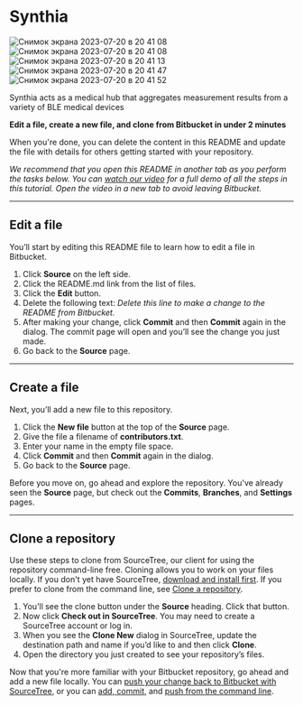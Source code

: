 # Synthia

![Снимок экрана 2023-07-20 в 20 41 08](https://github.com/ValeryLoiko/Synthia/assets/77268554/68f7b722-abc0-4563-960e-da5063568fd8)
![Снимок экрана 2023-07-20 в 20 41 08](https://github.com/ValeryLoiko/Synthia/assets/77268554/c4da4045-f4fe-40d8-8011-382033807beb)
![Снимок экрана 2023-07-20 в 20 41 13](https://github.com/ValeryLoiko/Synthia/assets/77268554/94072aea-6a77-4aee-b18d-6d2bbcfa4edb)
![Снимок экрана 2023-07-20 в 20 41 47](https://github.com/ValeryLoiko/Synthia/assets/77268554/06563465-bfa7-4d19-9c48-1837fbcbc9d5)
![Снимок экрана 2023-07-20 в 20 41 52](https://github.com/ValeryLoiko/Synthia/assets/77268554/8e3090b4-866f-453b-9b1d-a3ed2c32b223)

Synthia acts as a medical hub that aggregates measurement results from a variety of BLE medical devices

**Edit a file, create a new file, and clone from Bitbucket in under 2 minutes**

When you're done, you can delete the content in this README and update the file with details for others getting started with your repository.

*We recommend that you open this README in another tab as you perform the tasks below. You can [watch our video](https://youtu.be/0ocf7u76WSo) for a full demo of all the steps in this tutorial. Open the video in a new tab to avoid leaving Bitbucket.*

---

## Edit a file

You’ll start by editing this README file to learn how to edit a file in Bitbucket.

1. Click **Source** on the left side.
2. Click the README.md link from the list of files.
3. Click the **Edit** button.
4. Delete the following text: *Delete this line to make a change to the README from Bitbucket.*
5. After making your change, click **Commit** and then **Commit** again in the dialog. The commit page will open and you’ll see the change you just made.
6. Go back to the **Source** page.

---

## Create a file

Next, you’ll add a new file to this repository.

1. Click the **New file** button at the top of the **Source** page.
2. Give the file a filename of **contributors.txt**.
3. Enter your name in the empty file space.
4. Click **Commit** and then **Commit** again in the dialog.
5. Go back to the **Source** page.

Before you move on, go ahead and explore the repository. You've already seen the **Source** page, but check out the **Commits**, **Branches**, and **Settings** pages.

---

## Clone a repository

Use these steps to clone from SourceTree, our client for using the repository command-line free. Cloning allows you to work on your files locally. If you don't yet have SourceTree, [download and install first](https://www.sourcetreeapp.com/). If you prefer to clone from the command line, see [Clone a repository](https://confluence.atlassian.com/x/4whODQ).

1. You’ll see the clone button under the **Source** heading. Click that button.
2. Now click **Check out in SourceTree**. You may need to create a SourceTree account or log in.
3. When you see the **Clone New** dialog in SourceTree, update the destination path and name if you’d like to and then click **Clone**.
4. Open the directory you just created to see your repository’s files.

Now that you're more familiar with your Bitbucket repository, go ahead and add a new file locally. You can [push your change back to Bitbucket with SourceTree](https://confluence.atlassian.com/x/iqyBMg), or you can [add, commit,](https://confluence.atlassian.com/x/8QhODQ) and [push from the command line](https://confluence.atlassian.com/x/NQ0zDQ).
